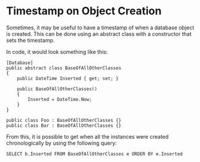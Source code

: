 # Timestamp on Object Creation

Sometimes, it may be useful to have a timestamp of when a database object is created. This can be done using an abstract class with a constructor that sets the timestamp.

In code, it would look something like this:

```
[Database]
public abstract class BaseOfAllOtherClasses 
{
    public DateTime Inserted { get; set; }

    public BaseOfAllOtherClasses() 
    {
        Inserted = DateTime.Now;
    }
}

public class Foo : BaseOfAllOtherClasses {}
public class Bar : BaseOfAllOtherClasses {}
```

From this, it is possible to get when all the instances were created chronologically by using the following query:

```
SELECT b.Inserted FROM BaseOfAllOtherClasses e ORDER BY e.Inserted
```

